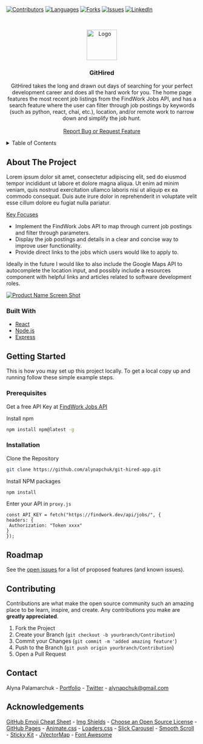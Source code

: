 [![Contributors][contributors-shield]][contributors-url]
[![Languages][languages-shield]][languages-url]
[![Forks][forks-shield]][forks-url]
[![Issues][issues-shield]][issues-url]
[![LinkedIn][linkedin-shield]][linkedin-url]


<!-- PROJECT LOGO & HEADER -->
<br />
<p align="center">
  <a href="#">
    <img src="#" alt="Logo" width="80" height="80">
  </a>

  <h3 align="center">GitHired</h3>

  <p align="center">
    GitHired takes the long and drawn out days of searching for your perfect development career and does all the hard work for you. The home page features the most recent job listings from the FindWork Jobs API, and has a search feature where the user can filter through job postings by keywords (such as python, react, chai, etc.), location, and/or remote work to narrow down and simplify the job hunt.
    <br />
    <br />
    <a href="https://github.com/alynapchuk/git-hired-app/issues">Report Bug or Request Feature</a>
  </p>
</p>



<!-- TABLE OF CONTENTS -->
<details>
  <summary>Table of Contents</summary>
  <ol>
    <li>
      <a href="#about-the-project">About The Project</a>
      <ul>
        <li><a href="#built-with">Built With</a></li>
      </ul>
    </li>
    <li>
      <a href="#getting-started">Getting Started</a>
      <ul>
        <li><a href="#prerequisites">Prerequisites</a></li>
        <li><a href="#installation">Installation</a></li>
      </ul>
    </li>
    <li><a href="#roadmap">Roadmap</a></li>
    <li><a href="#contributing">Contributing</a></li>
    <li><a href="#contact">Contact</a></li>
    <li><a href="#acknowledgements">Acknowledgements</a></li>
  </ol>
</details>



<!-- ABOUT THE PROJECT -->
## About The Project

Lorem ipsum dolor sit amet, consectetur adipiscing elit, sed do eiusmod tempor incididunt ut labore et dolore magna aliqua. Ut enim ad minim veniam, quis nostrud exercitation ullamco laboris nisi ut aliquip ex ea commodo consequat. Duis aute irure dolor in reprehenderit in voluptate velit esse cillum dolore eu fugiat nulla pariatur.

<u>Key Focuses</u>
* Implement the FindWork Jobs API to map through current job postings and filter through parameters.
* Display the job postings and details in a clear and concise way to improve user functionality.
* Provide direct links to the jobs which users would like to apply to.

Ideally in the future I would like to also include the Google Maps API to autocomplete the location input, and possibly include a resources component with helpful links and articles related to software development roles.


[![Product Name Screen Shot][product-screenshot]](https://example.com)

### Built With

* [React](https://reactjs.org/)
* [Node.js](https://nodejs.org/en/)
* [Express](https://expressjs.com/)



<!-- GETTING STARTED -->
## Getting Started

This is how you may set up this project locally. To get a local copy up and running follow these simple example steps.

### Prerequisites

Get a free API Key at [FindWork Jobs API](https://findwork.dev/developers/)

Install npm

  ```sh
  npm install npm@latest -g
  ```

### Installation

Clone the Repository

   ```sh
   git clone https://github.com/alynapchuk/git-hired-app.git
   ```
   
Install NPM packages

   ```sh
   npm install
   ```
   
Enter your API in `proxy.js`

   ```JS
   const API_KEY = fetch("https://findwork.dev/api/jobs/", {
  headers: {
    Authorization: "Token xxxx"
  }
});
   ```


<!-- ROADMAP -->
## Roadmap

See the [open issues](https://github.com/alynapchuk/git-hired-app/issues) for a list of proposed features (and known issues).



<!-- CONTRIBUTING -->
## Contributing

Contributions are what make the open source community such an amazing place to be learn, inspire, and create. Any contributions you make are **greatly appreciated**.

1. Fork the Project
2. Create your Branch (`git checkout -b yourbranch/Contribution`)
3. Commit your Changes (`git commit -m 'added amazing feature'`)
4. Push to the Branch (`git push origin yourbranch/Contribution`)
5. Open a Pull Request



<!-- CONTACT -->
## Contact
Alyna Palamarchuk - [Portfolio](https://alynapchuk.com) - [Twitter](https://twitter.com/alynapchuk) - alynapchuk@gmail.com



<!-- ACKNOWLEDGEMENTS -->
## Acknowledgements
[GitHub Emoji Cheat Sheet](https://www.webpagefx.com/tools/emoji-cheat-sheet) - [Img Shields](https://shields.io) - [Choose an Open Source License](https://choosealicense.com) - [GitHub Pages](https://pages.github.com) - [Animate.css](https://daneden.github.io/animate.css) - [Loaders.css](https://connoratherton.com/loaders) - [Slick Carousel](https://kenwheeler.github.io/slick) - [Smooth Scroll](https://github.com/cferdinandi/smooth-scroll) - [Sticky Kit](http://leafo.net/sticky-kit) - [JVectorMap](http://jvectormap.com) - [Font Awesome](https://fontawesome.com)





<!-- MARKDOWN LINKS & IMAGES -->
[contributors-shield]: https://img.shields.io/github/contributors/alynapchuk/git-hired-app?color=219ebc&style=for-the-badge
[contributors-url]: #

[languages-shield]: https://img.shields.io/github/languages/count/alynapchuk/git-hired-app?color=90ab60&style=for-the-badge
[languages-url]: #

[forks-shield]: https://img.shields.io/github/forks/alynapchuk/git-hired-app?color=f5af00&style=for-the-badge
[forks-url]: #

[issues-shield]: https://img.shields.io/bitbucket/issues-raw/alynapchuk/git-hired-app?style=for-the-badge
[issues-url]: #

[linkedin-shield]: https://img.shields.io/badge/-LinkedIn-black.svg?style=for-the-badge&logo=linkedin&colorB=555
[linkedin-url]: https://www.linkedin.com/in/alynapchuk/

[product-screenshot]: images/screenshot.png
